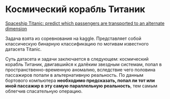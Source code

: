 # Космический корабль Титаник

[Spaceship Titanic: predict which passengers are transported to an alternate dimension](https://www.kaggle.com/competitions/spaceship-titanic/)  

Задача взята из соревнования на kaggle. Представляет собой классическую бинарную классификацию по мотивам известного датасета Titanic.  

Суть датасета и задачи заключается в следующем: космический корабль Титаник, двигавшийся к далёким звездным системам, попал в пространственно-временную аномалию, вследствие чего половина пассажиров попали в альтернативную реальность. По данным бортового компьютера **необходимо предсказать, попал ли тот или иной пассажир в эту самую параллельную реальность**, тем самым облегчив спасательную операцию.  

